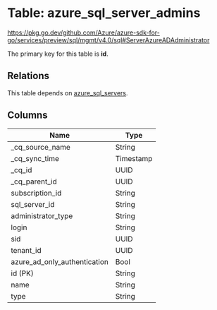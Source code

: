 # Table: azure_sql_server_admins

https://pkg.go.dev/github.com/Azure/azure-sdk-for-go/services/preview/sql/mgmt/v4.0/sql#ServerAzureADAdministrator

The primary key for this table is **id**.

## Relations
This table depends on [azure_sql_servers](azure_sql_servers.md).


## Columns
| Name          | Type          |
| ------------- | ------------- |
|_cq_source_name|String|
|_cq_sync_time|Timestamp|
|_cq_id|UUID|
|_cq_parent_id|UUID|
|subscription_id|String|
|sql_server_id|String|
|administrator_type|String|
|login|String|
|sid|UUID|
|tenant_id|UUID|
|azure_ad_only_authentication|Bool|
|id (PK)|String|
|name|String|
|type|String|